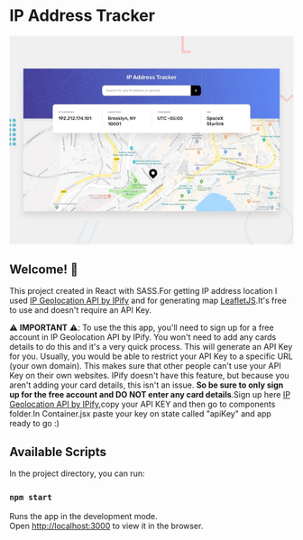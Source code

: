 # IP Address Tracker

![Design preview for the IP Address Tracker](./design/desktop-preview.jpg)

## Welcome! 👋

This project created in React with SASS.For getting IP address location I used [IP Geolocation API by IPify](https://geo.ipify.org/) and for generating map [LeafletJS](https://leafletjs.com/).It's free to use and doesn't require an API Key.

⚠️ **IMPORTANT** ⚠️: To use the this app, you'll need to sign up for a free account in IP Geolocation API by IPify. You won't need to add any cards details to do this and it's a very quick process. This will generate an API Key for you. Usually, you would be able to restrict your API Key to a specific URL (your own domain). This makes sure that other people can't use your API Key on their own websites. IPify doesn't have this feature, but because you aren't adding your card details, this isn't an issue. **So be sure to only sign up for the free account and DO NOT enter any card details**.Sign up here [IP Geolocation API by IPify](https://geo.ipify.org/),copy your API KEY and then go to components folder.In Container.jsx paste your key on state called "apiKey" and app ready to go :)

## Available Scripts

In the project directory, you can run:

### `npm start`

Runs the app in the development mode.\
Open [http://localhost:3000](http://localhost:3000) to view it in the browser.
